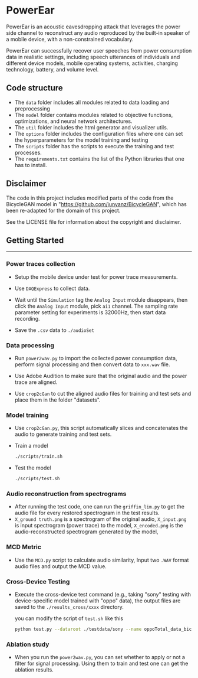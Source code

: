 # PowerEar

PowerEar is an acoustic eavesdropping attack that leverages the power side channel to reconstruct any audio reproduced by the built-in speaker of a mobile device, with a non-constrained vocabulary.

PowerEar can successfully recover user speeches from power consumption data in realistic settings, including speech utterances of individuals and different device models, mobile operating systems, activities, charging technology, battery, and volume level.

## Code structure

- The `data` folder includes all modules related to data loading and preprocessing
- The `model` folder contains modules related to objective functions, optimizations, and neural network architectures.
- The `util` folder includes the html generator and visualizer utils.
- The `options` folder includes the configuration files where one can set the hyperparameters for the model training and testing
- The `scripts` folder has the scripts to execute the training and test processes.
- The `requirements.txt` contains the list of the Python libraries that one has to install.

## Disclaimer

The code in this project includes modified parts of the code from the BicycleGAN model in "https://github.com/junyanz/BicycleGAN", which has been re-adapted for the domain of this project.

See the LICENSE file for information about the copyright and disclaimer.


## Getting Started 

______________

### Power traces collection

- Setup the mobile device under test for power trace measurements.

- Use `DAQExpress` to collect data. 

- Wait until the `Simulation` tag the `Analog Input` module disappears, then click the `Analog Input` module, pick `ai1` channel. The sampling rate parameter setting for experiments is 32000Hz, then start data recording.

- Save the `.csv` data to  `./audioSet`

  

### Data processing 

- Run `power2wav.py` to import the collected power consumption data, perform signal processing and then convert data to  `xxx.wav`  file.

- Use Adobe Audition to make sure that the original audio and the power trace are aligned.

- Use `crop2cGan` to cut the aligned audio files for training and test sets and place them in the folder "datasets".

### Model training

- Use `crop2cGan.py`, this script automatically slices and concatenates the audio to generate training and test sets.

- Train a model

  ```bash
  ./scripts/train.sh
  ```

- Test the model

  ```bash
  ./scripts/test.sh
  ```

### Audio reconstruction from spectrograms

- After running the test code, one can run the `griffin_lim.py` to get the audio file for every restored spectrogram in the test results.
- `X_ground truth.png` is a spectrogram of the original audio, `X_input.png` is input spectrogram (power trace) to the model, `X_encoded.png` is the audio-reconstructed spectrogram generated by the model, 


  

### MCD Metric

- Use the `MCD.py` script to calculate audio similarity, Input two `.WAV` format audio files and output the MCD value.


### Cross-Device Testing

- Execute the cross-device test command (e.g., taking "sony" testing with device-specific model trained with "oppo" data), the output files are saved to the `./results_cross/xxxx` directory.

  you can modify the script of `test.sh` like this
  ```BASH
  python test.py --dataroot ./testdata/sony --name oppoTotal_data_bicycle_gan --checkpoints_dir checkpoints --results_dir results_cross/sony/oppo --model bicycle_gan --direction BtoA
  ```
### Ablation study

- When you run the `power2wav.py`, you can set whether to apply or not a filter for signal processing. Using them to train and test one can get the ablation results.


  
